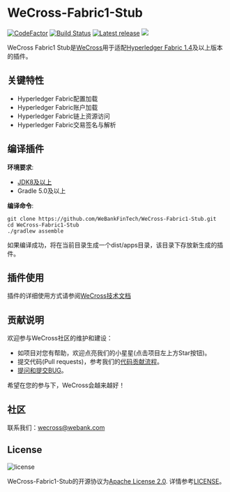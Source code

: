 # WeCross-Fabric1-Stub

[![CodeFactor](https://www.codefactor.io/repository/github/webankfintech/WeCross-Fabric1-Stub/badge)](https://www.codefactor.io/repository/github/webankfintech/WeCross-Fabric1-Stub) [![Build Status](https://travis-ci.org/WeBankFinTech/WeCross-Fabric1-Stub.svg?branch=dev)](https://travis-ci.org/WeBankFinTech/WeCross-Fabric1-Stub) [![Latest release](https://img.shields.io/github/release/WeBankFinTech/WeCross-Fabric1-Stub.svg)](https://github.com/WeBankFinTech/WeCross-Fabric1-Stub/releases/latest)
![](https://img.shields.io/github/license/WeBankFinTech/WeCross-Fabric1-Stub) 

WeCross Fabric1 Stub是[WeCross](https://github.com/WeBankFinTech/WeCross)用于适配[Hyperledger Fabric 1.4](https://github.com/hyperledger/fabric/tree/release-1.4)及以上版本的插件。

## 关键特性

- Hyperledger Fabric配置加载
- Hyperledger Fabric账户加载
- Hyperledger Fabric链上资源访问
- Hyperledger Fabric交易签名与解析

## 编译插件

**环境要求**:

  - [JDK8及以上](https://www.oracle.com/java/technologies/javase-downloads.html)
  - Gradle 5.0及以上

**编译命令**:

```shell
git clone https://github.com/WeBankFinTech/WeCross-Fabric1-Stub.git
cd WeCross-Fabric1-Stub
./gradlew assemble
```
如果编译成功，将在当前目录生成一个dist/apps目录，该目录下存放新生成的插件。

## 插件使用

插件的详细使用方式请参阅[WeCross技术文档](https://wecross.readthedocs.io/zh_CN/release-rc2/docs/stubs/fabric.html#id1)

## 贡献说明

欢迎参与WeCross社区的维护和建设：

- 如项目对您有帮助，欢迎点亮我们的小星星(点击项目左上方Star按钮)。
- 提交代码(Pull requests)，参考我们的[代码贡献流程](CONTRIBUTING.md)。
- [提问和提交BUG](https://github.com/WeBankFinTech/WeCross-Fabric1-Stub/issues/new)。

希望在您的参与下，WeCross会越来越好！

## 社区
联系我们：wecross@webank.com

## License

![license](http://img.shields.io/badge/license-Apache%20v2-blue.svg)

WeCross-Fabric1-Stub的开源协议为[Apache License 2.0](http://www.apache.org/licenses/). 详情参考[LICENSE](./LICENSE)。
